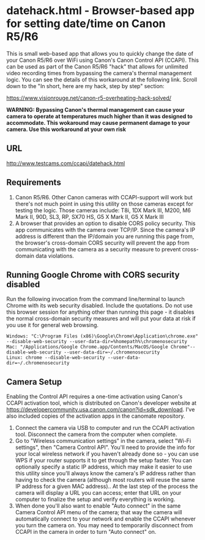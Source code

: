 # datehack.html - Browser-based app for setting date/time on Canon R5/R6

This is small web-based app that allows you to quickly change the date of
your Canon R5/R6 over WiFi using Canon's Canon Control API (CCAPI). This can
be used as part of the Canon R5/R6 "hack" that allows for unlimited video
recording times from bypassing the camera's thermal management logic. You
can see the details of this workaround at the following link. Scroll down
to the "In short, here are my hack, step by step" section:

https://www.visionrouge.net/canon-r5-overheating-hack-solved/

**WARNING: Bypassing Canon's thermal management can cause your camera to
operate at temperatures much higher than it was designed to accommodate.
This wokaround may cause permanent damage to your camera. Use this workaround
at your own risk**

## URL

http://www.testcams.com/ccapi/datehack.html

## Requirements

1. Canon R5/R6. Other Canon cameras with CCAPI-support will work but there's
   not much point in using this utility on those cameras except for testing
   the logic. Those cameras include: T8i, 1DX Mark III, M200, M6 Mark II,
   90D, SL3, RP, SX70 HS, G5 X Mark II, G5 X Mark III    
2. A browser that provides an option to disable CORS policy security.
   This app communicates with the camera over TCP/IP. Since the
   camera's IP address is different than the IP/domain you are running
   this page from, the browser's cross-domain CORS security will prevent
   the app from communicating with the camera as a security measure to
   prevent cross-domain data violations.
   
## Running Google Chrome with CORS security disabled

Run the following invocation from the command line/terminal to launch Chrome
with its web security disabled. Include the quotations. Do not use this browser
session for anything other than running this page - it disables the normal
cross-domain security measures and will put your data at risk if you use it
for general web browsing.

```
Windows: "C:\Program Files (x86)\Google\Chrome\Application\chrome.exe" --disable-web-security --user-data-dir=%homepath%\chromenosecurity
Mac: "/Applications/Google Chrome.app/Contents/MacOS/Google Chrome"--disable-web-security --user-data-dir=~/.chromenosecurity 
Linux: chrome --disable-web-security --user-data-dir=~/.chromenosecurity   
```

## Camera Setup

Enabling the Control API requires a one-time activation using Canon's
CCAPI activation tool, which is distributed on Canon's developer
website at https://developercommunity.usa.canon.com/canon?id=sdk_download.
I've also included copies of the activation apps in the canomate repository.

1. Connect the camera via USB to computer and run the CCAPI activation tool.
   Disconnect the camera from the computer when complete.
2. Go to "Wireless communication settings" in the camera, select "Wi-Fi
   settings", then "Camera Control API". You'll need to provide the info for
   your local wireless network if you haven't already done so - you can use
   WPS if your router supports it to get through the setup faster. You can
   optionally specify a static IP address, which may make it easier to use
   this utility since you'll always know the camera's IP address rather than
   having to check the camera (although most routers will reuse the same IP
   address for a given MAC address).. At the last step of the process the
   camera will display a URL you can access; enter that URL on your computer
   to finalize the setup and verify everything is working.
3. When done you'll also want to enable "Auto connect" in the same Camera
   Control API menu of the camera; that way the camera will automatically
   connect to your network and enable the CCAPI whenever you turn the camera
   on. You may need to temporarily disconnect from CCAPI in the camera in
   order to turn "Auto connect" on.
